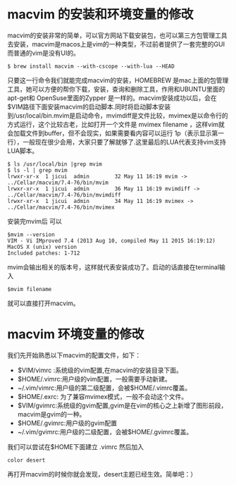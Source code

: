 # macvim 的安装和环境变量的修改

macvim的安装非常的简单，可以官方网站下载安装包，也可以第三方包管理工具去安装，macvim是macos上是vim的一种类型，不过前者提供了一套完整的GUI而普通的vim是没有UI的。
```
$ brew install macvim --with-cscope --with-lua --HEAD
```
只要这一行命令我们就能完成macvim的安装，HOMEBREW 是mac上面的包管理工具，她可以方便的帮你下载，安装，查询和删除工具，作用和UBUNTU里面的apt-get和 OpenSuse里面的Zypper 是一样的。macvim安装成功以后，会在$VIM路径下面安装macvim的启动脚本.同时将启动脚本安装到/usr/local/bin.mvim是启动命令，mvimdiff是文件比较，mvimex是以命令行的方式运行，这个比较古老，比如打开一个文件是 mvimex filename ，这样vim就会加载文件到buffer，但不会现实，如果需要看内容可以运行 1p（表示显示第一行），一般现在很少会用，大家只要了解就够了.这里最后的LUA代表支持vim支持LUA脚本。

```
$ ls /usr/local/bin |grep mvim
$ ls -l | grep mvim
lrwxr-xr-x  1 jicui  admin        32 May 11 16:19 mvim -> ../Cellar/macvim/7.4-76/bin/mvim
lrwxr-xr-x  1 jicui  admin        36 May 11 16:19 mvimdiff -> ../Cellar/macvim/7.4-76/bin/mvimdiff
lrwxr-xr-x  1 jicui  admin        34 May 11 16:19 mvimex -> ../Cellar/macvim/7.4-76/bin/mvimex
```
安装完mvim后 可以
```
$mvim --version
VIM - Vi IMproved 7.4 (2013 Aug 10, compiled May 11 2015 16:19:12)
MacOS X (unix) version
Included patches: 1-712
```
mvim会输出相关的版本号，这样就代表安装成功了。启动的话直接在terminal输入
```
$mvim filename
```
就可以直接打开macvim。

# macvim 环境变量的修改
我们先开始熟悉以下macvim的配置文件，如下：

- $VIM/vimrc :系统级的vim配置,在macvim的安装目录下面。
- $HOME/.vimrc:用户级的vim配置，一般需要手动新建。
- ~/.vim/vimrc:用户级的第二级配置，会被$HOME/.vimrc覆盖。
- $HOME/.exrc: 为了兼容mvimex模式，一般不会动这个文件。
- $VIM/gvimrc:系统级的gvim配置,gvim是在vim的核心之上新增了图形前段，macvim是gvim的一种。
- $HOME/.gvimrc:用户级的gvim配置
- ~/.vim/gvimrc:用户级的二级配置，会被$HOME/.gvimrc覆盖。

我们可以尝试在$HOME下面建立 .vimrc 然后加入
```
color desert
```
再打开macvim的时候你就会发现，desert主题已经生效。简单吧：）
